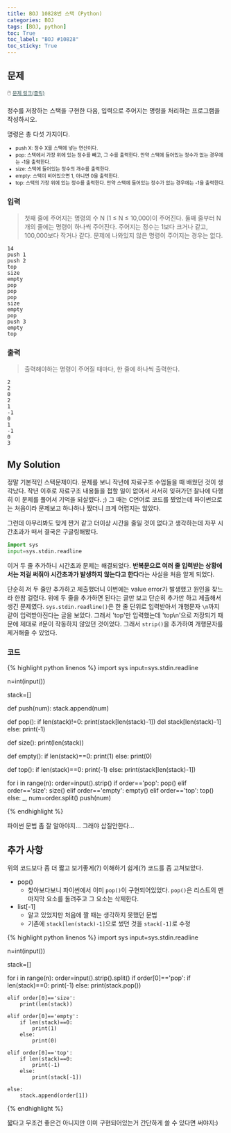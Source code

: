```yaml
---
title: BOJ 10828번 스택 (Python)
categories: BOJ
tags: [BOJ, python]
toc: True
toc_label: "BOJ #10828"
toc_sticky: True
---
```


## 문제
<span style="font-size:0.9em">:computer_mouse:
<a href='https://www.acmicpc.net/problem/10828' target='_blank' style="color: #2F4F4F; font-size:0.9em">
  문제 링크(클릭)
</a>
</span><br><br>
정수를 저장하는 스택을 구현한 다음, 입력으로 주어지는 명령을 처리하는 프로그램을 작성하시오.

명령은 총 다섯 가지이다.

<ul style="font-size: 0.8em;">
<li>push X: 정수 X를 스택에 넣는 연산이다.</li>
<li>pop: 스택에서 가장 위에 있는 정수를 빼고, 그 수를 출력한다. 만약  스택에 들어있는 정수가 없는 경우에는 -1을 출력한다.</li>
<li>size: 스택에 들어있는 정수의 개수를 출력한다.</li>
<li>empty: 스택이 비어있으면 1, 아니면 0을 출력한다.</li>
<li>top: 스택의 가장 위에 있는 정수를 출력한다. 만약 스택에 들어있는 정수가 없는 경우에는 -1을 출력한다.</li>
</ul>

### 입력
> 첫째 줄에 주어지는 명령의 수 N (1 ≤ N ≤ 10,000)이 주어진다. 둘째 줄부터 N개의 줄에는 명령이 하나씩 주어진다. 주어지는 정수는 1보다 크거나 같고, 100,000보다 작거나 같다. 문제에 나와있지 않은 명령이 주어지는 경우는 없다.

    14
    push 1
    push 2
    top
    size
    empty
    pop
    pop
    pop
    size
    empty
    pop
    push 3
    empty
    top

### 출력
> 출력해야하는 명령이 주어질 때마다, 한 줄에 하나씩 출력한다.

    2
    2
    0
    2
    1
    -1
    0
    1
    -1
    0
    3

## My Solution
정말 기본적인 스택문제이다. 문제를 보니 작년에 자료구조 수업들을 때 배웠던 것이 생각났다. 작년 이후로 자료구조 내용들을 접할 일이 없어서 서서히 잊혀가던 찰나에 다행히 이 문제를 풀어서 기억을 되살렸다. ;)
그 때는 C언어로 코드를 짰었는데 파이썬으로는 처음이라 문제보고 하나하나 짰더니 크게 어렵지는 않았다. 

그런데 아무리봐도 맞게 짠거 같고 더이상 시간을 줄일 것이 없다고 생각하는데 자꾸 시간초과가 떠서 결국은 구글링해봤다.
```python
import sys
input=sys.stdin.readline
```
이거 두 줄 추가하니 시간초과 문제는 해결되었다. **반복문으로 여러 줄 입력받는 상황에서는 저걸 써줘야 시간초과가 발생하지 않는다고 한다**라는 사실을 처음 알게 되었다.

단순히 저 두 줄만 추가하고 제출했더니 이번에는 value error가 발생했고 원인을 찾느라 한참 걸렸다. 위에 두 줄을 추가하면 된다는 글만 보고 단순히 추가만 하고 제출해서 생긴 문제였다. `sys.stdin.readline()`은 한 줄 단위로 입력받아서 개행문자 `\n`까지 같이 입력받아진다는 글을 보았다. 그래서 'top'만 입력했는데 'top\n'으로 저장되기 때문에 제대로 if문이 작동하지 않았던 것이었다. 그래서 `strip()`을 추가하여 개행문자를 제거해줄 수 있었다.

### 코드
{% highlight python linenos %}
import sys
input=sys.stdin.readline

n=int(input())

stack=[]

def push(num):
    stack.append(num)

def pop():
    if len(stack)!=0:
        print(stack[len(stack)-1])
        del stack[len(stack)-1]
    else:
        print(-1)

def size():
    print(len(stack))

def empty():
    if len(stack)==0:
        print(1)
    else:
        print(0)

def top():
    if len(stack)==0:
        print(-1)
    else:
        print(stack[len(stack)-1])

for i in range(n):
    order=input().strip()
    if order=='pop':
        pop()
    elif order=='size':
        size()
    elif order=='empty':
        empty()
    elif order=='top':
        top()
    else:
        _, num=order.split()
        push(num)

{% endhighlight %}

파이썬 문법 좀 잘 알아야지... 그래야 삽질안한다...

## 추가 사항
위의 코드보다 좀 더 짧고 보기좋게(?) 이해하기 쉽게(?) 코드를 좀 고쳐보았다. 
* pop() 
    - 찾아보다보니 파이썬에서 이미 `pop()`이 구현되어있었다. `pop()`은 리스트의 맨 마지막 요소를 돌려주고 그 요소는 삭제한다. 
* list[-1]
    - 알고 있었지만 처음에 짤 때는 생각하지 못했던 문법
    - 기존에 `stack[len(stack)-1]`으로 썼던 것을 `stack[-1]`로 수정


{% highlight python linenos %}
import sys
input=sys.stdin.readline

n=int(input())

stack=[]

for i in range(n):
    order=input().strip().split()
    if order[0]=='pop':
        if len(stack)==0:
            print(-1)
        else:
            print(stack.pop())

    elif order[0]=='size':
        print(len(stack))

    elif order[0]=='empty':
        if len(stack)==0:
            print(1)
        else:
            print(0)

    elif order[0]=='top':
        if len(stack)==0:
            print(-1)
        else:
            print(stack[-1])
            
    else:
        stack.append(order[1])
{% endhighlight %}

짧다고 무조건 좋은건 아니지만 이미 구현되어있는거 간단하게 쓸 수 있다면 써야지:)